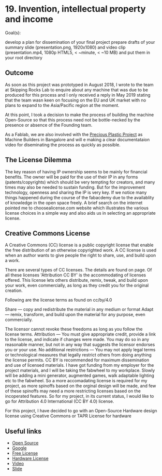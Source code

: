 # 19. Invention, intellectual property and income

Goal(s):

   develop a plan for dissemination of your final project
   prepare drafts of your summary slide (presentation.png, 1920x1080)
      and video clip (presentation.mp4, 1080p HTML5, < ~minute, < ~10 MB)
      and put them in your root directory

## Outcome

As soon as this project was prototyped in August 2018, I wrote to the team at Skipping Rocks Lab to enquire about any machine that was due to be produced for this process and I only received a reply in May 2019 stating that the team wasn keen on focusing on the EU and UK market with no plans to expand to the Asia/Pacific region at the moment.

At this point, I took a decision to make the process of building the machine Open-Source so that this process need not be bottle-necked by the presence or absence of the Founding team.

As a Fablab, we are also involved with the [Precious Plastic Project](https://preciousplastic.com/) as Machine Builders in Bangalore and will e making a clear documentataion video for diseminating the process as quickly as possible.

## The License Dilemma

The key reason of having IP ownership seems to be mainly for financial benefits. The owner will be paid for the use of their IP in any forms (patents/copyrights) which should be very tempting for creators, and many times may also be needed to sustain funding. But for the improvement technology, openness and sharing the IP is very key. If we notice many things happened during the course of the fabacdemy due to the availablity of knowledge in the open space freely. A brief search on the internet pointed me to choosealicense.com website which illustrates the various license choices in a simple way and also aids us in selecting an appropriate license.

## Creative Commons License

A Creative Commons (CC) license is a public copyright license that enable the free distribution of an otherwise copyrighted work. A CC license is used when an author wants to give people the right to share, use, and build upon a work.

There are several types of CC licenses. The details are found on page. Of all these licenses 'Attribution CC BY' is the accommodating of licenses offered. This license lets others distribute, remix, tweak, and build upon your work, even commercially, as long as they credit you for the original creation.

Following are the license terms as found on cc/by/4.0

Share — copy and redistribute the material in any medium or format
Adapt — remix, transform, and build upon the material for any purpose, even commercially. 

The licensor cannot revoke these freedoms as long as you follow the license terms.
Attribution — You must give appropriate credit, provide a link to the license, and indicate if changes were made. You may do so in any reasonable manner, but not in any way that suggests the licensor endorses you or your use.
No additional restrictions — You may not apply legal terms or technological measures that legally restrict others from doing anything the license permits.
CC BY is recommended for maximum dissemination and use of licensed materials.
I have got funding from my employer for the project materials, and I will be taking the fabwheel to my workplace. Slowly will be adding a mini generator, augmented games, walk adaptable lighting etc to the fabwheel. So a more accomadating license is required for my project, as more spinoffs based on the orginal design will be made, and few of these spinoffs may need a more restricting licenses based on the incoperated features. So for my project, in its current status, I would like to go for Attribution 4.0 International (CC BY 4.0) license.

For this project, I have decided to go with an Open-Source Hardware design license using Creative Commons or TAPR License for hardware

## Useful links

- [Open Source](https://www.gnu.org/philosophy/free-hardware-designs.en.html)
- [Google](http://google.com)
- [Free License](https://en.wikipedia.org/wiki/Free_license)
- [Hardware License](https://en.wikipedia.org/wiki/TAPR_Open_Hardware_License)
- [Video](../images/week19/presentation.mp4)
- [Slide](../images/week19/presentation.png)